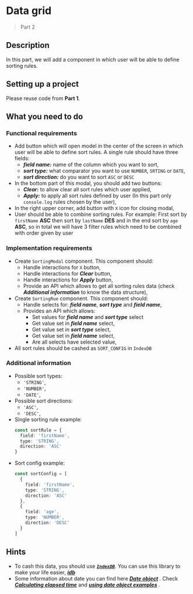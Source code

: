 # Data grid

> Part 2

## Description

In this part, we will add a component in which user will be able to define sorting rules.

## Setting up a project

Please reuse code from **Part 1**.

## What you need to do

### Functional requirements

- Add button which will open model in the center of the screen in which user will be able to define sort rules. A single
  rule should have three fields:
  - _**field name:**_ name of the column which you want to sort,
  - _**sort type:**_ what comparator you want to use `NUMBER`, `SRTING` or `DATE`,
  - _**sort direction:**_ do you want to sort `ASC` or `DESC`
- In the bottom part of this modal, you should add two buttons:
  - _**Clear:**_ to allow clear all sort rules which user applied,
  - _**Apply:**_ to apply all sort rules defined by user (In this part only `console.log` rules chosen by the user),
- In the right upper corner, add button with `X` icon for closing modal,
- User should be able to combine sorting rules. For example: First sort by `firstName` **ASC** then sort
  by `lastName` **DES** and in the end sort by `age` **ASC**, so in total we will have 3 filter rules which need to be
  combined with order given by user

### Implementation requirements

- Create `SortingModal` component. This component should:
  - Handle interactions for `X` button,
  - Handle interactions for _**Clear**_ button,
  - Handle interactions for _**Apply**_ button,
  - Provide an API which allows to get all sorting rules data (check _**Additional information**_ to know the data
    structure),
- Create `SortingRue` component. This component should:
  - Handle selects for: _**field name**_, _**sort type**_ and _**field name**_,
  - Provides an API which allows:
    - Set values for  _**field name**_ and _**sort type**_ select
    - Get value set in _**field name**_ select,
    - Get value set in _**sort type**_ select,
    - Get value set in _**field name**_ select,
    - Are all selects have selected value,
- All sort rules should be cashed as `SORT_CONFIG` in `IndexDB`

### Additional information

- Possible sort types:
  - `'STRING'`,
  - `'NUMBER'`,
  - `'DATE'`,
- Possible sort directions:
  - `'ASC'`,
  - `'DESC'`,
- Single sorting rule example:
  ```typescript
  const sortRule = {
    field: 'firstName',
    type: 'STRING',
    direction: 'ASC'
  }
  ```
- Sort config example:
  ```typescript
  const sortConfig = [
    {
      field: 'firstName',
      type: 'STRING',
      direction: 'ASC'
    },
    {
      field: 'age',
      type: 'NUMBER',
      direction: 'DESC'
    }
  ]
  ```

## Hints

- To cash this data, you should
  use _**[`IndexDB`](https://developer.mozilla.org/en-US/docs/Web/API/IndexedDB_API/Using_IndexedDB)**_. You can use
  this library to make your life easier, _**[idb](https://github.com/jakearchibald/idb)**_
- Some information about date you can find
  here _**[Date object](https://developer.mozilla.org/en-US/docs/Web/JavaScript/Reference/Global_Objects/Date#examples)**_
  .
  Check _**[Calculating elapsed time](https://developer.mozilla.org/en-US/docs/Web/JavaScript/Reference/Global_Objects/Date#calculating_elapsed_time)**_
  and _**[using date object examples](https://developer.mozilla.org/en-US/docs/Web/JavaScript/Reference/Global_Objects/Date#examples)**_
  .
